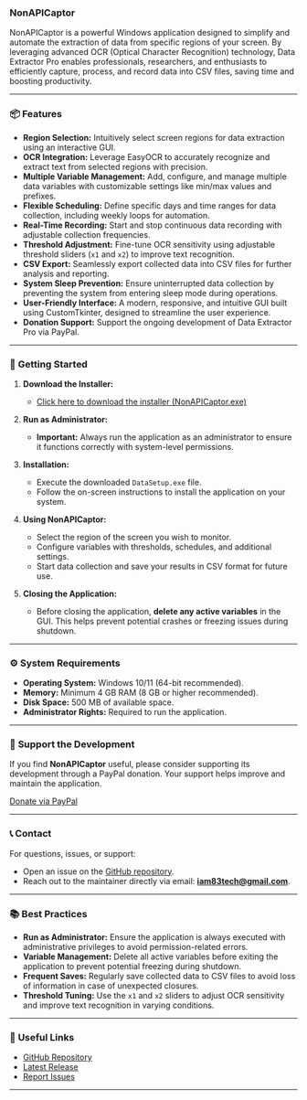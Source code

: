 ### **NonAPICaptor**

NonAPICaptor is a powerful Windows application designed to simplify and automate the extraction of data from specific regions of your screen. By leveraging advanced OCR (Optical Character Recognition) technology, Data Extractor Pro enables professionals, researchers, and enthusiasts to efficiently capture, process, and record data into CSV files, saving time and boosting productivity.

---

### 📦 **Features**
- **Region Selection:** Intuitively select screen regions for data extraction using an interactive GUI.
- **OCR Integration:** Leverage EasyOCR to accurately recognize and extract text from selected regions with precision.
- **Multiple Variable Management:** Add, configure, and manage multiple data variables with customizable settings like min/max values and prefixes.
- **Flexible Scheduling:** Define specific days and time ranges for data collection, including weekly loops for automation.
- **Real-Time Recording:** Start and stop continuous data recording with adjustable collection frequencies.
- **Threshold Adjustment:** Fine-tune OCR sensitivity using adjustable threshold sliders (`x1` and `x2`) to improve text recognition.
- **CSV Export:** Seamlessly export collected data into CSV files for further analysis and reporting.
- **System Sleep Prevention:** Ensure uninterrupted data collection by preventing the system from entering sleep mode during operations.
- **User-Friendly Interface:** A modern, responsive, and intuitive GUI built using CustomTkinter, designed to streamline the user experience.
- **Donation Support:** Support the ongoing development of Data Extractor Pro via PayPal.

---

### 🚀 **Getting Started**
1. **Download the Installer:**
   - [Click here to download the installer (NonAPICaptor.exe)](https://github.com/DuguaiPereira/NonAPICaptor/releases/download/1.0.0/NonAPICaptor.exe)

2. **Run as Administrator:**
   - **Important:** Always run the application as an administrator to ensure it functions correctly with system-level permissions.

3. **Installation:**
   - Execute the downloaded `DataSetup.exe` file.
   - Follow the on-screen instructions to install the application on your system.

4. **Using NonAPICaptor:**
   - Select the region of the screen you wish to monitor.
   - Configure variables with thresholds, schedules, and additional settings.
   - Start data collection and save your results in CSV format for future use.

5. **Closing the Application:**
   - Before closing the application, **delete any active variables** in the GUI. This helps prevent potential crashes or freezing issues during shutdown.

---

### ⚙️ **System Requirements**
- **Operating System:** Windows 10/11 (64-bit recommended).
- **Memory:** Minimum 4 GB RAM (8 GB or higher recommended).
- **Disk Space:** 500 MB of available space.
- **Administrator Rights:** Required to run the application.

---

### 🙏 **Support the Development**
If you find **NonAPICaptor** useful, please consider supporting its development through a PayPal donation. Your support helps improve and maintain the application.

[Donate via PayPal](https://www.paypal.com/donate/?business=SCXR4UE2PL66S&no_recurring=0&item_name=Data+Extractor+Pro+to+simplify+screen+data+extraction%2C+helping+professionals+and+researchers+save+time+and+boost+efficiency.%0A%0A&currency_code=USD)

---

### 📞 **Contact**
For questions, issues, or support:
- Open an issue on the [GitHub repository](https://github.com/DuguaiPereira/NonAPICaptor/issues).
- Reach out to the maintainer directly via email: **iam83tech@gmail.com**.

---

### 📚 **Best Practices**
- **Run as Administrator:** Ensure the application is always executed with administrative privileges to avoid permission-related errors.
- **Variable Management:** Delete all active variables before exiting the application to prevent potential freezing during shutdown.
- **Frequent Saves:** Regularly save collected data to CSV files to avoid loss of information in case of unexpected closures.
- **Threshold Tuning:** Use the `x1` and `x2` sliders to adjust OCR sensitivity and improve text recognition in varying conditions.

---

### 🔗 **Useful Links**
- [GitHub Repository](https://github.com/DuguaiPereira/NonAPICaptor)
- [Latest Release](https://github.com/DuguaiPereira/NonAPICaptor/releases/latest)
- [Report Issues](https://github.com/DuguaiPereira/NonAPICaptor/issues)

---

